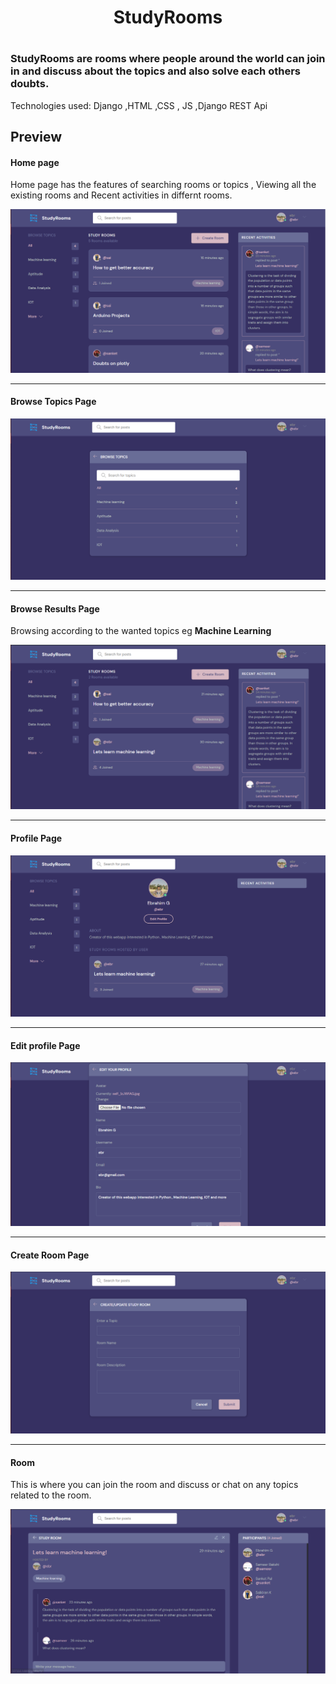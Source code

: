 <h1 align='center'>StudyRooms<h1>
<h3>StudyRooms are rooms where people around the world can join in and discuss about the topics and also solve each others doubts.</h3>
<p>Technologies used: Django ,HTML ,CSS , JS ,Django REST Api</p>
<div>
  <h2>Preview</h2>
  <h4>Home page</h4>
  <p>Home page has the features of searching rooms or topics , Viewing all the existing rooms and Recent activities in differnt rooms.</p>
  <img src='home.PNG'>
  <hr>
  <h4>Browse Topics Page</h4>
  <img src='bt.PNG'>
  <hr>
  <h4>Browse Results Page</h4>
  <p>Browsing according to the wanted topics eg <b>Machine Learning</b></p>
  <img src='browse.PNG'>
  <hr>
  <h4>Profile Page</h4>
  <img src='prof.PNG'>
  <hr>
  <h4>Edit profile Page</h4>
  <img src='ep.PNG'>
  <hr>
  <h4>Create Room Page</h4>
  <img src='croom.PNG'>
  <hr>
  <h4>Room</h4>
  <p>This is where you can join the room and discuss or chat on any topics related to the room.</p>
  <img src='room.PNG'>
  
</div>
